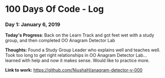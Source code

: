 # 100 Days Of Code - Log

### Day 1: January 6, 2019

**Today's Progress**: Back on the Learn Track and got feet wet with a study group, and then completed OO Anagram Detector Lab

**Thoughts:** Found a Study Group Leader who explains well and teaches well.  Took too long to get right relationships in OO Anagram Detector Lab... learned with help and now it makes sense.  Would like to practice more.

**Link to work:** https://github.com/NiushaH/anagram-detector-v-000
